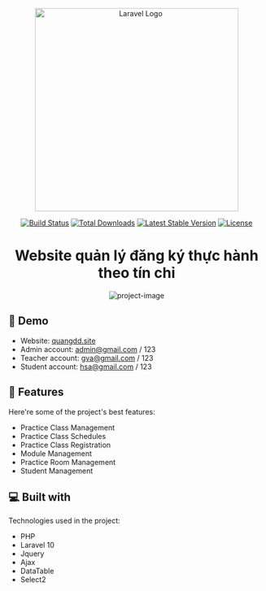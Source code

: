 <p align="center"><a href="https://laravel.com" target="_blank"><img src="https://raw.githubusercontent.com/laravel/art/master/logo-lockup/5%20SVG/2%20CMYK/1%20Full%20Color/laravel-logolockup-cmyk-red.svg" width="400" alt="Laravel Logo"></a></p>

<p align="center">
<a href="https://github.com/laravel/framework/actions"><img src="https://github.com/laravel/framework/workflows/tests/badge.svg" alt="Build Status"></a>
<a href="https://packagist.org/packages/laravel/framework"><img src="https://img.shields.io/packagist/dt/laravel/framework" alt="Total Downloads"></a>
<a href="https://packagist.org/packages/laravel/framework"><img src="https://img.shields.io/packagist/v/laravel/framework" alt="Latest Stable Version"></a>
<a href="https://packagist.org/packages/laravel/framework"><img src="https://img.shields.io/packagist/l/laravel/framework" alt="License"></a>
</p>

<h1 align="center" id="title">Website quản lý đăng ký thực hành theo tín chỉ</h1>

<p align="center"><img src="https://socialify.git.ci/quangdu1202/scheduler/image?description=1&amp;descriptionEditable=&amp;font=Inter&amp;forks=1&amp;issues=1&amp;language=1&amp;name=1&amp;owner=1&amp;pattern=Plus&amp;pulls=1&amp;stargazers=1&amp;theme=Light" alt="project-image"></p>

<h2>🚀 Demo</h2>

*   Website: [quangdd.site](quangdd.site)
*   Admin account: admin@gmail.com / 123
*   Teacher account: gva@gmail.com / 123
*   Student account: hsa@gmail.com / 123
  
  
<h2>🧐 Features</h2>

Here're some of the project's best features:

*   Practice Class Management
*   Practice Class Schedules
*   Practice Class Registration
*   Module Management
*   Practice Room Management
*   Student Management

  
  
<h2>💻 Built with</h2>

Technologies used in the project:

*   PHP
*   Laravel 10
*   Jquery
*   Ajax
*   DataTable
*   Select2
